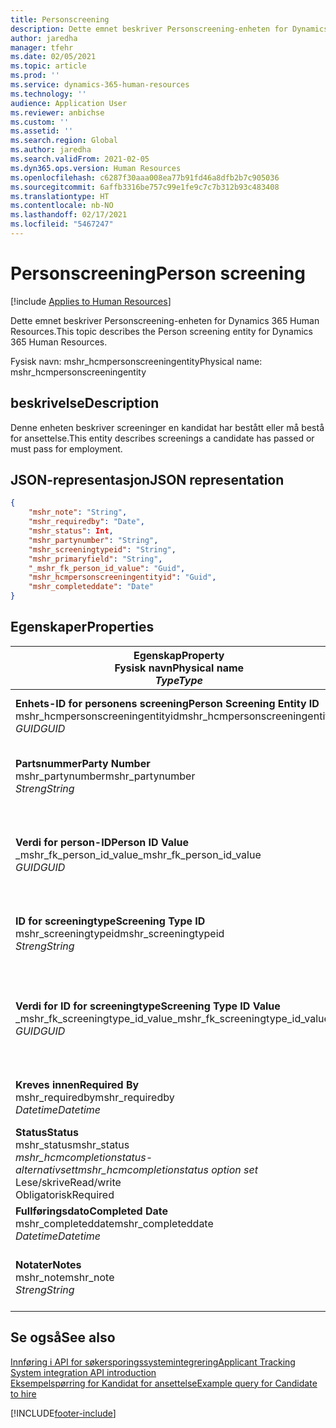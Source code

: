 ```yaml
---
title: Personscreening
description: Dette emnet beskriver Personscreening-enheten for Dynamics 365 Human Resources.
author: jaredha
manager: tfehr
ms.date: 02/05/2021
ms.topic: article
ms.prod: ''
ms.service: dynamics-365-human-resources
ms.technology: ''
audience: Application User
ms.reviewer: anbichse
ms.custom: ''
ms.assetid: ''
ms.search.region: Global
ms.author: jaredha
ms.search.validFrom: 2021-02-05
ms.dyn365.ops.version: Human Resources
ms.openlocfilehash: c6287f30aaa008ea77b91fd46a8dfb2b7c905036
ms.sourcegitcommit: 6affb3316be757c99e1fe9c7c7b312b93c483408
ms.translationtype: HT
ms.contentlocale: nb-NO
ms.lasthandoff: 02/17/2021
ms.locfileid: "5467247"
---
```

# <a name="person-screening"></a><span data-ttu-id="bd371-103">Personscreening</span><span class="sxs-lookup"><span data-stu-id="bd371-103">Person screening</span></span>

[!include [Applies to Human Resources](../includes/applies-to-hr.md)]

<span data-ttu-id="bd371-104">Dette emnet beskriver Personscreening-enheten for Dynamics 365 Human Resources.</span><span class="sxs-lookup"><span data-stu-id="bd371-104">This topic describes the Person screening entity for Dynamics 365 Human Resources.</span></span>

<span data-ttu-id="bd371-105">Fysisk navn: mshr_hcmpersonscreeningentity</span><span class="sxs-lookup"><span data-stu-id="bd371-105">Physical name: mshr_hcmpersonscreeningentity</span></span>

## <a name="description"></a><span data-ttu-id="bd371-106">beskrivelse</span><span class="sxs-lookup"><span data-stu-id="bd371-106">Description</span></span>

<span data-ttu-id="bd371-107">Denne enheten beskriver screeninger en kandidat har bestått eller må bestå for ansettelse.</span><span class="sxs-lookup"><span data-stu-id="bd371-107">This entity describes screenings a candidate has passed or must pass for employment.</span></span>

## <a name="json-representation"></a><span data-ttu-id="bd371-108">JSON-representasjon</span><span class="sxs-lookup"><span data-stu-id="bd371-108">JSON representation</span></span>

```json
{
    "mshr_note": "String",
    "mshr_requiredby": "Date",
    "mshr_status": Int,
    "mshr_partynumber": "String",
    "mshr_screeningtypeid": "String",
    "mshr_primaryfield": "String",
    "_mshr_fk_person_id_value": "Guid",
    "mshr_hcmpersonscreeningentityid": "Guid",
    "mshr_completeddate": "Date"
}
```

## <a name="properties"></a><span data-ttu-id="bd371-109">Egenskaper</span><span class="sxs-lookup"><span data-stu-id="bd371-109">Properties</span></span>

| <span data-ttu-id="bd371-110">Egenskap</span><span class="sxs-lookup"><span data-stu-id="bd371-110">Property</span></span><br><span data-ttu-id="bd371-111">**Fysisk navn**</span><span class="sxs-lookup"><span data-stu-id="bd371-111">**Physical name**</span></span><br><span data-ttu-id="bd371-112">**_Type_**</span><span class="sxs-lookup"><span data-stu-id="bd371-112">**_Type_**</span></span> | <span data-ttu-id="bd371-113">Bruk</span><span class="sxs-lookup"><span data-stu-id="bd371-113">Use</span></span> | <span data-ttu-id="bd371-114">beskrivelse</span><span class="sxs-lookup"><span data-stu-id="bd371-114">Description</span></span> |
| --- | --- | --- |
| <span data-ttu-id="bd371-115">**Enhets-ID for personens screening**</span><span class="sxs-lookup"><span data-stu-id="bd371-115">**Person Screening Entity ID**</span></span><br><span data-ttu-id="bd371-116">mshr_hcmpersonscreeningentityid</span><span class="sxs-lookup"><span data-stu-id="bd371-116">mshr_hcmpersonscreeningentityid</span></span><br><span data-ttu-id="bd371-117">*GUID*</span><span class="sxs-lookup"><span data-stu-id="bd371-117">*GUID*</span></span> | <span data-ttu-id="bd371-118">Skrivebeskyttet</span><span class="sxs-lookup"><span data-stu-id="bd371-118">Read-only</span></span><br><span data-ttu-id="bd371-119">Obligatorisk</span><span class="sxs-lookup"><span data-stu-id="bd371-119">Required</span></span><br><span data-ttu-id="bd371-120">Systemgenerert</span><span class="sxs-lookup"><span data-stu-id="bd371-120">System-generated</span></span> | <span data-ttu-id="bd371-121">Unik primær-ID for posten for personscreening.</span><span class="sxs-lookup"><span data-stu-id="bd371-121">Unique primary identifier for the person screening record.</span></span> |
| <span data-ttu-id="bd371-122">**Partsnummer**</span><span class="sxs-lookup"><span data-stu-id="bd371-122">**Party Number**</span></span><br><span data-ttu-id="bd371-123">mshr_partynumber</span><span class="sxs-lookup"><span data-stu-id="bd371-123">mshr_partynumber</span></span><br><span data-ttu-id="bd371-124">*Streng*</span><span class="sxs-lookup"><span data-stu-id="bd371-124">*String*</span></span> | <span data-ttu-id="bd371-125">Lese/skrive</span><span class="sxs-lookup"><span data-stu-id="bd371-125">Read/write</span></span><br><span data-ttu-id="bd371-126">Obligatorisk</span><span class="sxs-lookup"><span data-stu-id="bd371-126">Required</span></span> | <span data-ttu-id="bd371-127">Partnummeret (person) tilknyttet kandidaten.</span><span class="sxs-lookup"><span data-stu-id="bd371-127">The party (person) number associated with the candidate.</span></span> |
| <span data-ttu-id="bd371-128">**Verdi for person-ID**</span><span class="sxs-lookup"><span data-stu-id="bd371-128">**Person ID Value**</span></span><br><span data-ttu-id="bd371-129">_mshr_fk_person_id_value</span><span class="sxs-lookup"><span data-stu-id="bd371-129">_mshr_fk_person_id_value</span></span><br><span data-ttu-id="bd371-130">*GUID*</span><span class="sxs-lookup"><span data-stu-id="bd371-130">*GUID*</span></span> | <span data-ttu-id="bd371-131">Skrivebeskyttet</span><span class="sxs-lookup"><span data-stu-id="bd371-131">Read-only</span></span><br><span data-ttu-id="bd371-132">Obligatorisk</span><span class="sxs-lookup"><span data-stu-id="bd371-132">Required</span></span><br><span data-ttu-id="bd371-133">Sekundærnøkkel: mshr_dirpersonentityid i mshr_dirpersonentity</span><span class="sxs-lookup"><span data-stu-id="bd371-133">Foreign key: mshr_dirpersonentityid of mshr_dirpersonentity</span></span> | <span data-ttu-id="bd371-134">Systemgenerert unik identifikator for partsenhetsposten (person).</span><span class="sxs-lookup"><span data-stu-id="bd371-134">The system-generated identifier of the party (person) entity record.</span></span> |
| <span data-ttu-id="bd371-135">**ID for screeningtype**</span><span class="sxs-lookup"><span data-stu-id="bd371-135">**Screening Type ID**</span></span><br><span data-ttu-id="bd371-136">mshr_screeningtypeid</span><span class="sxs-lookup"><span data-stu-id="bd371-136">mshr_screeningtypeid</span></span><br><span data-ttu-id="bd371-137">*Streng*</span><span class="sxs-lookup"><span data-stu-id="bd371-137">*String*</span></span> | <span data-ttu-id="bd371-138">Lese/skrive</span><span class="sxs-lookup"><span data-stu-id="bd371-138">Read/write</span></span><br><span data-ttu-id="bd371-139">Obligatorisk</span><span class="sxs-lookup"><span data-stu-id="bd371-139">Required</span></span><br><span data-ttu-id="bd371-140">Sekundærnøkkel: ScreeningType</span><span class="sxs-lookup"><span data-stu-id="bd371-140">Foreign key: ScreeningType</span></span> | <span data-ttu-id="bd371-141">IDen for screeningtype som er definert i Human Resources.</span><span class="sxs-lookup"><span data-stu-id="bd371-141">The identifier of the screening type defined in Human Resources.</span></span> |
| <span data-ttu-id="bd371-142">**Verdi for ID for screeningtype**</span><span class="sxs-lookup"><span data-stu-id="bd371-142">**Screening Type ID Value**</span></span><br><span data-ttu-id="bd371-143">_mshr_fk_screeningtype_id_value</span><span class="sxs-lookup"><span data-stu-id="bd371-143">_mshr_fk_screeningtype_id_value</span></span><br><span data-ttu-id="bd371-144">*GUID*</span><span class="sxs-lookup"><span data-stu-id="bd371-144">*GUID*</span></span> | <span data-ttu-id="bd371-145">Skrivebeskyttet</span><span class="sxs-lookup"><span data-stu-id="bd371-145">Read-only</span></span><br><span data-ttu-id="bd371-146">Obligatorisk</span><span class="sxs-lookup"><span data-stu-id="bd371-146">Required</span></span><br><span data-ttu-id="bd371-147">Sekundærnøkkel: mshr_hcmscreeningtypeentityid i mshr_hcmscreeningtypeentity</span><span class="sxs-lookup"><span data-stu-id="bd371-147">Foreign key: mshr_hcmscreeningtypeentityid of mshr_hcmscreeningtypeentity</span></span> | <span data-ttu-id="bd371-148">Systemgenerert identifikator for skjermtypeposten i den tilknyttede enheten.</span><span class="sxs-lookup"><span data-stu-id="bd371-148">System-generated identifier for the screening type record in the associated entity.</span></span> |
| <span data-ttu-id="bd371-149">**Kreves innen**</span><span class="sxs-lookup"><span data-stu-id="bd371-149">**Required By**</span></span><br><span data-ttu-id="bd371-150">mshr_requiredby</span><span class="sxs-lookup"><span data-stu-id="bd371-150">mshr_requiredby</span></span><br><span data-ttu-id="bd371-151">*Datetime*</span><span class="sxs-lookup"><span data-stu-id="bd371-151">*Datetime*</span></span> | <span data-ttu-id="bd371-152">Lese/skrive</span><span class="sxs-lookup"><span data-stu-id="bd371-152">Read/write</span></span><br><span data-ttu-id="bd371-153">Valgfri</span><span class="sxs-lookup"><span data-stu-id="bd371-153">Optional</span></span> | <span data-ttu-id="bd371-154">Datoen som skjermbildet må fullføres innen.</span><span class="sxs-lookup"><span data-stu-id="bd371-154">The date by which the screening is required to be completed.</span></span> |
| <span data-ttu-id="bd371-155">**Status**</span><span class="sxs-lookup"><span data-stu-id="bd371-155">**Status**</span></span><br><span data-ttu-id="bd371-156">mshr_status</span><span class="sxs-lookup"><span data-stu-id="bd371-156">mshr_status</span></span><br><span data-ttu-id="bd371-157">*mshr_hcmcompletionstatus-alternativsett*</span><span class="sxs-lookup"><span data-stu-id="bd371-157">*mshr_hcmcompletionstatus option set*</span></span><br><span data-ttu-id="bd371-158">Lese/skrive</span><span class="sxs-lookup"><span data-stu-id="bd371-158">Read/write</span></span><br><span data-ttu-id="bd371-159">Obligatorisk</span><span class="sxs-lookup"><span data-stu-id="bd371-159">Required</span></span> | <span data-ttu-id="bd371-160">Gir kandidatens status for screeningen.</span><span class="sxs-lookup"><span data-stu-id="bd371-160">Provides the candidate’s status for the screening.</span></span> |
| <span data-ttu-id="bd371-161">**Fullføringsdato**</span><span class="sxs-lookup"><span data-stu-id="bd371-161">**Completed Date**</span></span><br><span data-ttu-id="bd371-162">mshr_completeddate</span><span class="sxs-lookup"><span data-stu-id="bd371-162">mshr_completeddate</span></span><br><span data-ttu-id="bd371-163">*Datetime*</span><span class="sxs-lookup"><span data-stu-id="bd371-163">*Datetime*</span></span> | <span data-ttu-id="bd371-164">Lese/skrive</span><span class="sxs-lookup"><span data-stu-id="bd371-164">Read/write</span></span><br><span data-ttu-id="bd371-165">Valgfri</span><span class="sxs-lookup"><span data-stu-id="bd371-165">Optional</span></span> | <span data-ttu-id="bd371-166">Datoen da screeningen ble fullført.</span><span class="sxs-lookup"><span data-stu-id="bd371-166">The date the screening was completed.</span></span> |
| <span data-ttu-id="bd371-167">**Notater**</span><span class="sxs-lookup"><span data-stu-id="bd371-167">**Notes**</span></span><br><span data-ttu-id="bd371-168">mshr_note</span><span class="sxs-lookup"><span data-stu-id="bd371-168">mshr_note</span></span><br><span data-ttu-id="bd371-169">*Streng*</span><span class="sxs-lookup"><span data-stu-id="bd371-169">*String*</span></span> | <span data-ttu-id="bd371-170">Lese/skrive</span><span class="sxs-lookup"><span data-stu-id="bd371-170">Read/write</span></span><br><span data-ttu-id="bd371-171">Valgfri</span><span class="sxs-lookup"><span data-stu-id="bd371-171">Optional</span></span> | <span data-ttu-id="bd371-172">Merknader som skal brukes av ansettelsesansvarlige og rekrutteringspersoner.</span><span class="sxs-lookup"><span data-stu-id="bd371-172">Notes for use by hiring managers and recruiters.</span></span> |

## <a name="see-also"></a><span data-ttu-id="bd371-173">Se også</span><span class="sxs-lookup"><span data-stu-id="bd371-173">See also</span></span>

[<span data-ttu-id="bd371-174">Innføring i API for søkersporingssystemintegrering</span><span class="sxs-lookup"><span data-stu-id="bd371-174">Applicant Tracking System integration API introduction</span></span>](hr-admin-integration-ats-api-introduction.md)<br>
[<span data-ttu-id="bd371-175">Eksempelspørring for Kandidat for ansettelse</span><span class="sxs-lookup"><span data-stu-id="bd371-175">Example query for Candidate to hire</span></span>](hr-admin-integration-ats-api-candidate-to-hire-example-query.md)



[!INCLUDE[footer-include](../includes/footer-banner.md)]